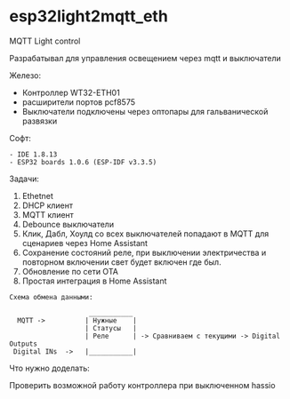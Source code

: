 # esp32light2mqtt_eth
MQTT Light control

Разрабатывал для управления освещением через mqtt и выключатели
   
   Железо:
   
   - Контроллер WT32-ETH01
   - расширители портов pcf8575
   - Выключатели подключены через оптопары для гальванической развязки
   
   Софт:
   
    - IDE 1.8.13
    - ESP32 boards 1.0.6 (ESP-IDF v3.3.5)
   
      
   Задачи:
   1. Ethetnet
   2. DHCP клиент
   3. MQTT клиент
   4. Debounce выключатели
   5. Клик, Дабл, Хоулд со всех выключателей попадают в MQTT для сценариев через Home Assistant
   6. Сохранение состояний реле, при выключении электричества и повторном включении свет будет включен где был.
   7. Обновление по сети OTA
   8. Простая интеграция в Home Assistant
   
   


    Схема обмена данными:
    
                        ___________
      MQTT ->          | Нужные    |
                       | Статусы   |
                       | Реле      | -> Сравниваем с текущими -> Digital Outputs
     Digital INs  ->   |___________|
     
     
Что нужно доделать:

Проверить возможной работу контроллера при выключенном hassio

